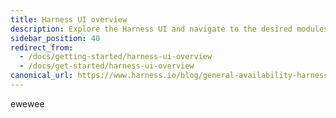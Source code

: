 ```yaml
---
title: Harness UI overview
description: Explore the Harness UI and navigate to the desired modules.
sidebar_position: 40
redirect_from:
  - /docs/getting-started/harness-ui-overview
  - /docs/get-started/harness-ui-overview
canonical_url: https://www.harness.io/blog/general-availability-harness-developer-hub-hdh
---
```


ewewee